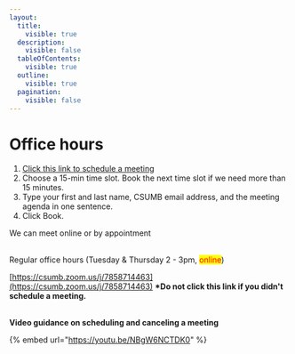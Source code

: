 ```yaml
---
layout:
  title:
    visible: true
  description:
    visible: false
  tableOfContents:
    visible: true
  outline:
    visible: true
  pagination:
    visible: false
---
```


# Office hours

1. [Click this link to schedule a meeting](https://calendar.app.google/e3D97y6FSsQMgcmK8)
2. Choose a 15-min time slot. Book the next time slot if we need more than 15 minutes.
3. Type your first and last name, CSUMB email address, and the meeting agenda in one sentence.
4. Click Book.

We can meet online or by appointment&#x20;

\
Regular office hours (Tuesday & Thursday 2 - 3pm, <mark style="color:red;">online</mark>)

&#x20;[https://csumb.zoom.us/j/7858714463](https://csumb.zoom.us/j/7858714463)   **\*Do not click this link if you didn't schedule a meeting.**

\
**Video guidance on scheduling and canceling a meeting**

{% embed url="https://youtu.be/NBgW6NCTDK0" %}
